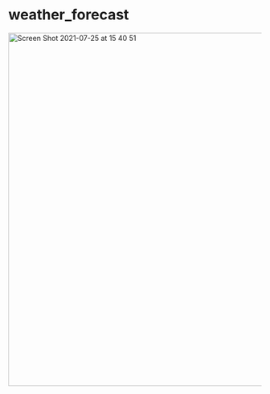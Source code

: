 # weather_forecast

<img width="703" alt="Screen Shot 2021-07-25 at 15 40 51" src="https://user-images.githubusercontent.com/6103507/126893130-8e95e8db-ebcf-4ba6-821b-34d5aa668c6d.png">

